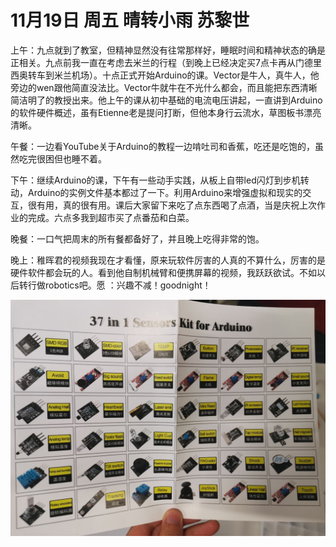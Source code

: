 # 11月19日 周五 晴转小雨 苏黎世

上午：九点就到了教室，但精神显然没有往常那样好，睡眠时间和精神状态的确是正相关。九点前我一直在考虑去米兰的行程（到晚上已经决定买7点卡再从门德里西奥转车到米兰机场）。十点正式开始Arduino的课。Vector是牛人，真牛人，他旁边的wen跟他简直没法比。Vector牛就牛在不光什么都会，而且能把东西清晰简洁明了的教授出来。他上午的课从初中基础的电流电压讲起，一直讲到Arduino的软件硬件概述，虽有Etienne老是提问打断，但他本身行云流水，草图板书漂亮清晰。

午餐：一边看YouTube关于Arduino的教程一边啃吐司和香蕉，吃还是吃饱的，虽然吃完很困但也睡不着。

下午：继续Arduino的课，下午有一些动手实践，从板上自带led闪灯到步机转动，Arduino的实例文件基本都过了一下。利用Arduino来增强虚拟和现实的交互，很有用，真的很有用。课后大家留下来吃了点东西喝了点酒，当是庆祝上次作业的完成。六点多我到超市买了点番茄和白菜。

晚餐：一口气把周末的所有餐都备好了，并且晚上吃得非常的饱。

晚上：稚晖君的视频我现在才看懂，原来玩软件厉害的人真的不算什么，厉害的是硬件软件都会玩的人。看到他自制机械臂和便携屏幕的视频，我跃跃欲试。不如以后转行做robotics吧。愿 ：兴趣不减！goodnight！


![image](images\\6378159751f8f0fac2ffc2ae.jpg)




